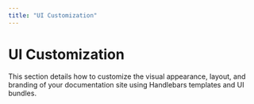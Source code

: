 ```yaml
---
title: "UI Customization"
---
```


# UI Customization

This section details how to customize the visual appearance, layout, and branding of your documentation site using Handlebars templates and UI bundles. 